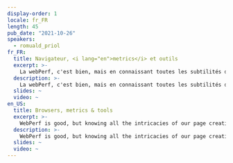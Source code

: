 ```yaml
---
display-order: 1
locale: fr_FR
length: 45
pub_date: "2021-10-26"
speakers:
  - romuald_priol
fr_FR:
  title: Navigateur, <i lang="en">metrics</i> et outils
  excerpt: >-
    La webPerf, c'est bien, mais en connaissant toutes les subtilités de la création de notre page c'est mieux ! Étudions ensemble comment le web fonctionne pour une meilleure compréhension des enjeux d'aujourd'hui.
  description: >-
    La webPerf, c'est bien, mais en connaissant toutes les subtilités de la création de notre page c'est mieux \o/. Pendant 45 minutes, nous voyagerons à travers toutes les étapes de la création d'un site pour mieux comprendre les impacts des ressources de nos pages à travers le réseau, sur le navigateur et les périphériques de nos utilisateurs et utilisatrices. Nous apprendrons la significations des métriques de la performance web, et découvrirons certains outils nous permettant de devenir autonome sur le sujet.
  slides: ~
  video: ~
en_US:
  title: Browsers, metrics & tools
  excerpt: >-
    WebPerf is good, but knowing all the intricacies of our page creation is better! Let's study how the web works for a better understanding of today's issues.
  description: >-
    WebPerf is good, but knowing all the intricacies of our page creation is better. During 45 minutes, we will travel through all the steps of the creation of a site to better understand the impacts of our pages' resources through the network, on the browser and on the devices of our users. We will learn the meaning of web performance metrics, and discover some tools that will allow us to become autonomous on the subject.
  slides: ~
  video: ~
---
```

